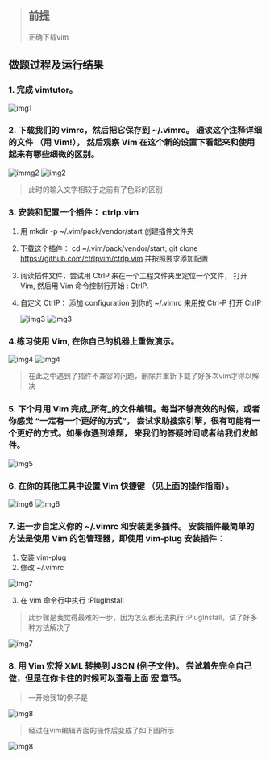 > ## 前提  
> 正确下载vim
>
>
## 做题过程及运行结果

### 1. 完成 vimtutor。

![img1](./img/img1.png)

### 2. 下载我们的 vimrc，然后把它保存到 ~/.vimrc。 通读这个注释详细的文件 （用 Vim!）， 然后观察 Vim 在这个新的设置下看起来和使用起来有哪些细微的区别。

![immg2](./img/img2(2).png)
![img2](./img/img2(1).png)

> 此时的输入文字相较于之前有了色彩的区别

### 3. 安装和配置一个插件： ctrlp.vim
1.  用 mkdir -p ~/.vim/pack/vendor/start 创建插件文件夹
2. 下载这个插件： cd ~/.vim/pack/vendor/start; git clone https://github.com/ctrlpvim/ctrlp.vim  并按照要求添加配置
3. 阅读插件文件，尝试用 CtrlP 来在一个工程文件夹里定位一个文件， 打开 Vim, 然后用 Vim 命令控制行开始 : CtrlP.
4. 自定义 CtrlP： 添加 configuration 到你的 ~/.vimrc 来用按 Ctrl-P 打开 CtrlP

    ![img3](./img/img3(1).png)
    ![img3](./img/img3(2).png)

###  4.练习使用 Vim, 在你自己的机器上重做演示。

![img4](./img/img4(1).png)
![img4](./img/img4(2).png)

> 在此之中遇到了插件不兼容的问题，删除并重新下载了好多次vim才得以解决

### 5. 下个月用 Vim 完成_所有_的文件编辑。每当不够高效的时候，或者你感觉 “一定有一个更好的方式”， 尝试求助搜索引擎，很有可能有一个更好的方式。如果你遇到难题， 来我们的答疑时间或者给我们发邮件。

![img5](./img/img5%20.png)

### 6. 在你的其他工具中设置 Vim 快捷键 （见上面的操作指南）。

![img6](./img/img6(1).png)
![img6](./img/img6(2).png)

### 7. 进一步自定义你的 ~/.vimrc 和安装更多插件。 安装插件最简单的方法是使用 Vim 的包管理器，即使用 vim-plug 安装插件：
1. 安装 vim-plug
2. 修改 ~/.vimrc

![img7](./img/img7(1).png)

3. 在 vim 命令行中执行 :PlugInstall
> 此步骤是我觉得最难的一步，因为怎么都无法执行 :PlugInstall，试了好多种方法解决了

![img7](./img/img7(2).png)


### 8. 用 Vim 宏将 XML 转换到 JSON (例子文件)。 尝试着先完全自己做，但是在你卡住的时候可以查看上面 宏 章节。
> 一开始我1的例子是

![img8](./img/img8(1).png)

> 经过在vim编辑界面的操作后变成了如下图所示

![img8](./img/img8(2).png)